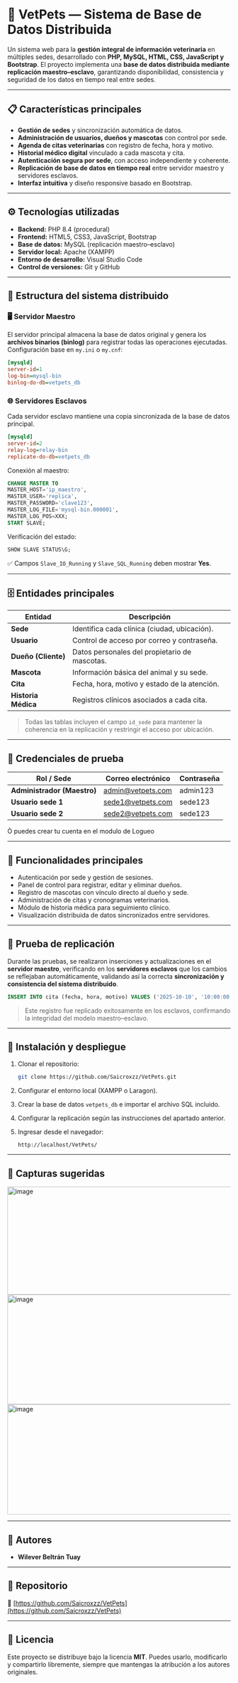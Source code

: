 # 🐾 VetPets — Sistema de Base de Datos Distribuida

Un sistema web para la **gestión integral de información veterinaria** en múltiples sedes, desarrollado con **PHP, MySQL, HTML, CSS, JavaScript y Bootstrap**.
El proyecto implementa una **base de datos distribuida mediante replicación maestro–esclavo**, garantizando disponibilidad, consistencia y seguridad de los datos en tiempo real entre sedes.

---

## 📋 Características principales

* **Gestión de sedes** y sincronización automática de datos.
* **Administración de usuarios, dueños y mascotas** con control por sede.
* **Agenda de citas veterinarias** con registro de fecha, hora y motivo.
* **Historial médico digital** vinculado a cada mascota y cita.
* **Autenticación segura por sede**, con acceso independiente y coherente.
* **Replicación de base de datos en tiempo real** entre servidor maestro y servidores esclavos.
* **Interfaz intuitiva** y diseño responsive basado en Bootstrap.

---

## ⚙️ Tecnologías utilizadas

* **Backend:** PHP 8.4 (procedural)
* **Frontend:** HTML5, CSS3, JavaScript, Bootstrap
* **Base de datos:** MySQL (replicación maestro–esclavo)
* **Servidor local:** Apache (XAMPP)
* **Entorno de desarrollo:** Visual Studio Code
* **Control de versiones:** Git y GitHub

---

## 🧩 Estructura del sistema distribuido

### 🖥️ Servidor Maestro

El servidor principal almacena la base de datos original y genera los **archivos binarios (binlog)** para registrar todas las operaciones ejecutadas.
Configuración base en `my.ini` o `my.cnf`:

```ini
[mysqld]
server-id=1
log-bin=mysql-bin
binlog-do-db=vetpets_db
```

### 🌐 Servidores Esclavos

Cada servidor esclavo mantiene una copia sincronizada de la base de datos principal.

```ini
[mysqld]
server-id=2
relay-log=relay-bin
replicate-do-db=vetpets_db
```

Conexión al maestro:

```sql
CHANGE MASTER TO
MASTER_HOST='ip_maestro',
MASTER_USER='replica',
MASTER_PASSWORD='clave123',
MASTER_LOG_FILE='mysql-bin.000001',
MASTER_LOG_POS=XXX;
START SLAVE;
```

Verificación del estado:

```sql
SHOW SLAVE STATUS\G;
```

✅ Campos `Slave_IO_Running` y `Slave_SQL_Running` deben mostrar **Yes**.

---

## 🗄️ Entidades principales

| Entidad             | Descripción                                   |
| ------------------- | --------------------------------------------- |
| **Sede**            | Identifica cada clínica (ciudad, ubicación).  |
| **Usuario**         | Control de acceso por correo y contraseña.    |
| **Dueño (Cliente)** | Datos personales del propietario de mascotas. |
| **Mascota**         | Información básica del animal y su sede.      |
| **Cita**            | Fecha, hora, motivo y estado de la atención.  |
| **Historia Médica** | Registros clínicos asociados a cada cita.     |

> Todas las tablas incluyen el campo `id_sede` para mantener la coherencia en la replicación y restringir el acceso por ubicación.

---

## 🔑 Credenciales de prueba

| Rol / Sede                  | Correo electrónico                            | Contraseña |
| --------------------------- | --------------------------------------------- | ---------- |
| **Administrador (Maestro)** | [admin@vetpets.com](mailto:admin@vetpets.com) | admin123   |
| **Usuario sede 1**          | [sede1@vetpets.com](mailto:sede1@vetpets.com) | sede123    |
| **Usuario sede 2**          | [sede2@vetpets.com](mailto:sede2@vetpets.com) | sede123    |

Ò puedes crear tu cuenta en el modulo de Logueo

---

## 🧠 Funcionalidades principales

* Autenticación por sede y gestión de sesiones.
* Panel de control para registrar, editar y eliminar dueños.
* Registro de mascotas con vínculo directo al dueño y sede.
* Administración de citas y cronogramas veterinarios.
* Módulo de historia médica para seguimiento clínico.
* Visualización distribuida de datos sincronizados entre servidores.

---

## 🧪 Prueba de replicación

Durante las pruebas, se realizaron inserciones y actualizaciones en el **servidor maestro**, verificando en los **servidores esclavos** que los cambios se reflejaban automáticamente, validando así la correcta **sincronización y consistencia del sistema distribuido**.

```sql
INSERT INTO cita (fecha, hora, motivo) VALUES ('2025-10-10', '10:00:00', 'Chequeo general');
```

> Este registro fue replicado exitosamente en los esclavos, confirmando la integridad del modelo maestro–esclavo.

---

## 🚀 Instalación y despliegue

1. Clonar el repositorio:

   ```bash
   git clone https://github.com/Saicroxzz/VetPets.git
   ```

2. Configurar el entorno local (XAMPP o Laragon).

3. Crear la base de datos `vetpets_db` e importar el archivo SQL incluido.

4. Configurar la replicación según las instrucciones del apartado anterior.

5. Ingresar desde el navegador:

   ```
   http://localhost/VetPets/
   ```

---

## 📸 Capturas sugeridas
<img width="516" height="243" alt="image" src="https://github.com/user-attachments/assets/50727ec7-aff3-4651-a435-d87d2d980cd3" />
<img width="517" height="247" alt="image" src="https://github.com/user-attachments/assets/036ad08b-8044-4e28-bca2-f90bb3c063b6" />
<img width="519" height="248" alt="image" src="https://github.com/user-attachments/assets/e9f61fdd-8458-4875-9c7b-adc291b9bba0" />

---

## 👥 Autores

* **Wilever Beltrán Tuay**

---

## 📎 Repositorio

🔗 [https://github.com/Saicroxzz/VetPets](https://github.com/Saicroxzz/VetPets)

---

## 📄 Licencia

Este proyecto se distribuye bajo la licencia **MIT**.
Puedes usarlo, modificarlo y compartirlo libremente, siempre que mantengas la atribución a los autores originales.
